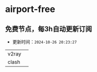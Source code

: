 # airport-free
## 免费节点，每3h自动更新订阅

- 更新时间：`2024-10-26 20:23:27`

<table style="width:90%">
<tr><td>v2ray</td><td><v2ray_all></td><v2ray_list></tr>
<tr><td>clash</td><clash_list></tr>
</table>